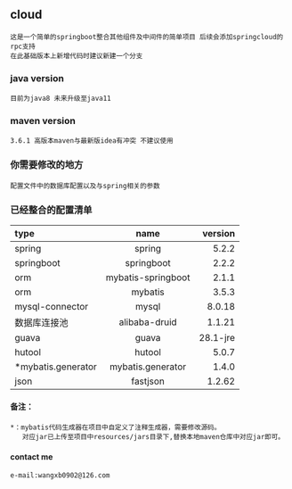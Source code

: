 ## cloud

    这是一个简单的springboot整合其他组件及中间件的简单项目 后续会添加springcloud的rpc支持
    在此基础版本上新增代码时建议新建一个分支
    
### java version
    
    目前为java8 未来升级至java11
    
### maven version

    3.6.1 高版本maven与最新版idea有冲突 不建议使用
    
### 你需要修改的地方
    
    配置文件中的数据库配置以及与spring相关的参数
    
### 已经整合的配置清单
|type|name|version|
|:-|:-:|-:|
|spring|spring|5.2.2|
|springboot|springboot|2.2.2|
|orm|mybatis-springboot|2.1.1|
|orm|mybatis|3.5.3|
|mysql-connector|mysql|8.0.18|
|数据库连接池|alibaba-druid|1.1.21|
|guava|guava|28.1-jre|
|hutool|hutool|5.0.7|
|*mybatis.generator|mybatis.generator|1.4.0|
|json|fastjson|1.2.62|

#### 备注：
    
    *：mybatis代码生成器在项目中自定义了注释生成器，需要修改源码。
       对应jar已上传至项目中resources/jars目录下,替换本地maven仓库中对应jar即可。
    
#### contact me
    
    e-mail:wangxb0902@126.com
    
